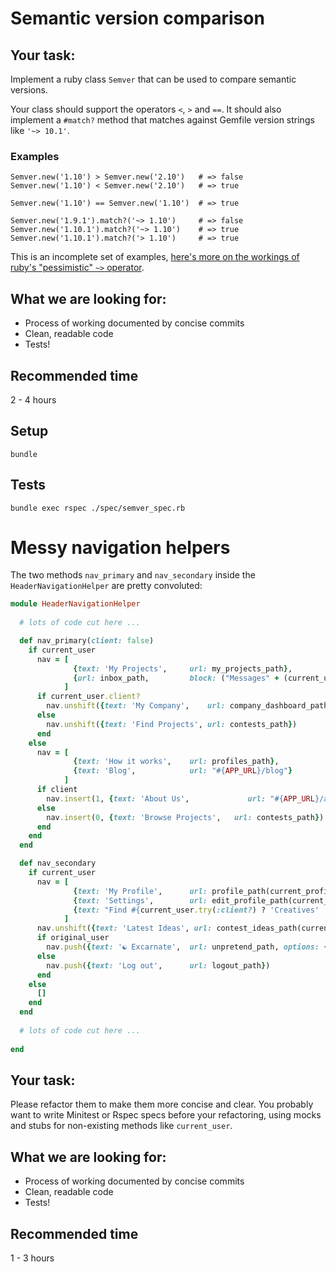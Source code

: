 # Semantic version comparison

## Your task:
Implement a ruby class `Semver` that can be used to compare semantic versions. 

Your class should support the operators `<`, `>` and `==`. It should also implement a `#match?` method that matches against Gemfile version strings like `'~> 10.1'`.

### Examples
```
Semver.new('1.10') > Semver.new('2.10')   # => false
Semver.new('1.10') < Semver.new('2.10')   # => true

Semver.new('1.10') == Semver.new('1.10')  # => true

Semver.new('1.9.1').match?('~> 1.10')     # => false
Semver.new('1.10.1').match?('~> 1.10')    # => true
Semver.new('1.10.1').match?('> 1.10')     # => true
```

This is an incomplete set of examples, [here's more on the workings of ruby's "pessimistic" `~>` operator](https://thoughtbot.com/blog/rubys-pessimistic-operator).

## What we are looking for:
* Process of working documented by concise commits
* Clean, readable code
* Tests!

## Recommended time
2 - 4 hours

## Setup
`bundle`

## Tests
`bundle exec rspec ./spec/semver_spec.rb`

# Messy navigation helpers

The two methods `nav_primary` and `nav_secondary` inside the `HeaderNavigationHelper` are pretty convoluted:

```ruby
module HeaderNavigationHelper
  
  # lots of code cut here ...

  def nav_primary(client: false)
    if current_user
      nav = [
              {text: 'My Projects',     url: my_projects_path},
              {url: inbox_path,         block: ("Messages" + (current_user.unread_messages.present? ? " <span class=\"unread-messages\">#{current_user.unread_messages.count}<span>" : '')).html_safe}
            ]
      if current_user.client?
        nav.unshift({text: 'My Company',    url: company_dashboard_path})
      else
        nav.unshift({text: 'Find Projects', url: contests_path})
      end
    else
      nav = [
              {text: 'How it works',    url: profiles_path},
              {text: 'Blog',            url: "#{APP_URL}/blog"}
            ]
      if client
        nav.insert(1, {text: 'About Us',             url: "#{APP_URL}/about"})
      else
        nav.insert(0, {text: 'Browse Projects',   url: contests_path})
      end
    end
  end

  def nav_secondary
    if current_user
      nav = [
              {text: 'My Profile',      url: profile_path(current_profile)},
              {text: 'Settings',        url: edit_profile_path(current_profile)},
              {text: "Find #{current_user.try(:client?) ? 'Creatives' : 'Collaborators'}",    url: profiles_path},
            ]
      nav.unshift({text: 'Latest Ideas', url: contest_ideas_path(current_user.jury_in_contest)}) if current_user.jury_in_contest
      if original_user
        nav.push({text: '☯ Excarnate',  url: unpretend_path, options: {style: 'color: green'}})
      else
        nav.push({text: 'Log out',      url: logout_path})
      end
    else
      []
    end
  end
  
  # lots of code cut here ...
  
end
```


## Your task:
Please refactor them to make them more concise and clear. You probably want to write Minitest or Rspec specs before your refactoring, using mocks and stubs for non-existing methods like `current_user`.

## What we are looking for:
* Process of working documented by concise commits
* Clean, readable code
* Tests!

## Recommended time
1 - 3 hours